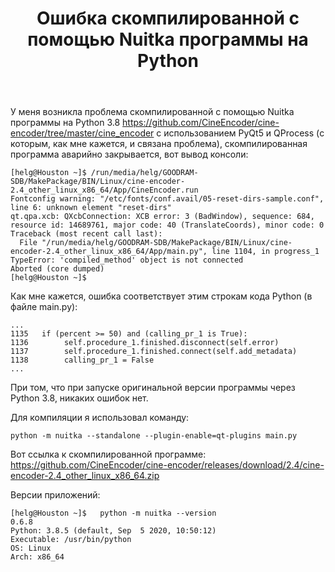 ﻿---
title: "Ошибка скомпилированной с помощью Nuitka программы на Python"
se.owner.user_id: 406594
se.owner.display_name: "Helg1980"
se.owner.link: "https://ru.meta.stackoverflow.com/users/406594/helg1980"
se.link: "https://ru.meta.stackoverflow.com/questions/10851/%d0%9e%d1%88%d0%b8%d0%b1%d0%ba%d0%b0-%d1%81%d0%ba%d0%be%d0%bc%d0%bf%d0%b8%d0%bb%d0%b8%d1%80%d0%be%d0%b2%d0%b0%d0%bd%d0%bd%d0%be%d0%b9-%d1%81-%d0%bf%d0%be%d0%bc%d0%be%d1%89%d1%8c%d1%8e-nuitka-%d0%bf%d1%80%d0%be%d0%b3%d1%80%d0%b0%d0%bc%d0%bc%d1%8b-%d0%bd%d0%b0-python"
se.question_id: 10851
se.post_type: question
---
<p>У меня возникла проблема скомпилированной с помощью Nuitka программы на Python 3.8
<a href="https://github.com/CineEncoder/cine-encoder/tree/master/cine_encoder" rel="nofollow noreferrer">https://github.com/CineEncoder/cine-encoder/tree/master/cine_encoder</a> с использованием PyQt5 и QProcess (с которым, как мне кажется, и связана проблема),
скомпилированная программа аварийно закрывается, вот вывод консоли:</p>
<pre><code>[helg@Houston ~]$ /run/media/helg/GOODRAM-SDB/MakePackage/BIN/Linux/cine-encoder-2.4_other_linux_x86_64/App/CineEncoder.run 
Fontconfig warning: &quot;/etc/fonts/conf.avail/05-reset-dirs-sample.conf&quot;, line 6: unknown element &quot;reset-dirs&quot;
qt.qpa.xcb: QXcbConnection: XCB error: 3 (BadWindow), sequence: 684, resource id: 14689761, major code: 40 (TranslateCoords), minor code: 0
Traceback (most recent call last):
  File &quot;/run/media/helg/GOODRAM-SDB/MakePackage/BIN/Linux/cine-encoder-2.4_other_linux_x86_64/App/main.py&quot;, line 1104, in progress_1
TypeError: 'compiled_method' object is not connected
Aborted (core dumped)
[helg@Houston ~]$ 
</code></pre>
<p>Как мне кажется, ошибка соответствует этим строкам кода Python (в файле main.py):</p>
<pre><code>...
1135   if (percent &gt;= 50) and (calling_pr_1 is True):
1136        self.procedure_1.finished.disconnect(self.error)
1137        self.procedure_1.finished.connect(self.add_metadata)
1138        calling_pr_1 = False
...
</code></pre>
<p>При том, что при запуске оригинальной версии программы через Python 3.8, никаких ошибок нет.</p>
<p>Для компиляции я использовал команду:</p>
<pre><code>python -m nuitka --standalone --plugin-enable=qt-plugins main.py
</code></pre>
<p>Вот ссылка к скомпилированной программе: <a href="https://github.com/CineEncoder/cine-encoder/releases/download/2.4/cine-encoder-2.4_other_linux_x86_64.zip" rel="nofollow noreferrer">https://github.com/CineEncoder/cine-encoder/releases/download/2.4/cine-encoder-2.4_other_linux_x86_64.zip</a></p>
<p>Версии приложений:</p>
<pre><code>[helg@Houston ~]$   python -m nuitka --version
0.6.8
Python: 3.8.5 (default, Sep  5 2020, 10:50:12) 
Executable: /usr/bin/python
OS: Linux
Arch: x86_64
</code></pre>
